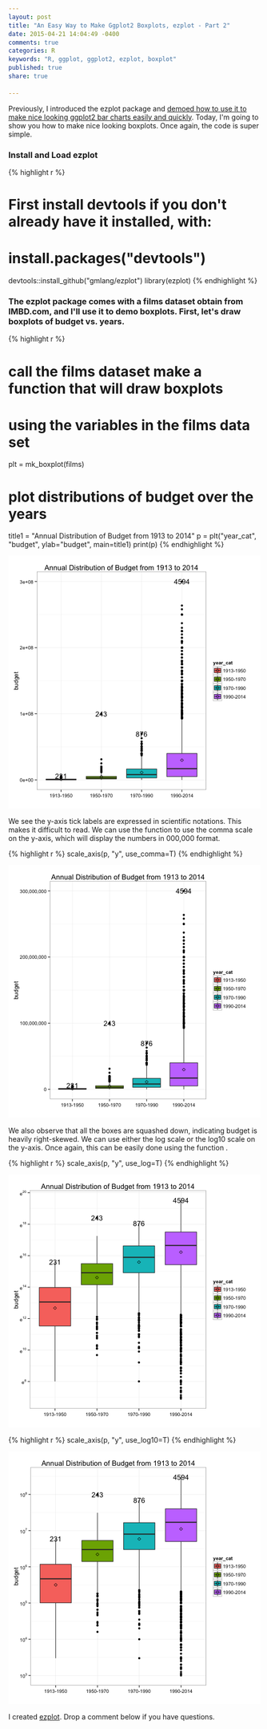 ```yaml
---
layout: post
title: "An Easy Way to Make Ggplot2 Boxplots, ezplot - Part 2"
date: 2015-04-21 14:04:49 -0400
comments: true
categories: R
keywords: "R, ggplot, ggplot2, ezplot, boxplot"
published: true
share: true

---
```


Previously, I introduced the ezplot package and [demoed how to use it to make nice looking ggplot2 bar charts easily and quickly](http://masterr.org/r/an-easy-way-to-make-ggplot2-plots-ezplot-part1/).   Today, I'm going to show you how to make nice looking boxplots. Once again, the code is super simple.

### Install and Load ezplot

{% highlight r %}
# First install devtools if you don't already have it installed, with:
# install.packages("devtools")
devtools::install_github("gmlang/ezplot")
library(ezplot)
{% endhighlight %}

### The ezplot package comes with a films dataset obtain from IMBD.com, and I'll use it to demo boxplots. First, let's draw boxplots of budget vs. years. 

{% highlight r %}
# call the films dataset make a function that will draw boxplots 
# using the variables in the films data set
plt = mk_boxplot(films)

# plot distributions of budget over the years
title1 = "Annual Distribution of Budget from 1913 to 2014"
p = plt("year_cat", "budget", ylab="budget", main=title1)
print(p)
{% endhighlight %}

![center](/../figs/2015-04-26-an-easy-way-to-make-ggplot2-boxplots-ezplot-part2/unnamed-chunk-2-1.png) 

We see the y-axis tick labels are expressed in scientific notations. This makes it difficult to read. We can use the function  to use the comma scale on the y-axis, which will display the numbers in 000,000 format.

{% highlight r %}
scale_axis(p, "y", use_comma=T)
{% endhighlight %}

![center](/../figs/2015-04-26-an-easy-way-to-make-ggplot2-boxplots-ezplot-part2/unnamed-chunk-3-1.png) 

We also observe that all the boxes are squashed down, indicating budget is heavily right-skewed. We can use either the log scale or the log10 scale on the y-axis. Once again, this can be easily done using the function .

{% highlight r %}
scale_axis(p, "y", use_log=T)
{% endhighlight %}

![center](/../figs/2015-04-26-an-easy-way-to-make-ggplot2-boxplots-ezplot-part2/unnamed-chunk-4-1.png) 

{% highlight r %}
scale_axis(p, "y", use_log10=T)
{% endhighlight %}

![center](/../figs/2015-04-26-an-easy-way-to-make-ggplot2-boxplots-ezplot-part2/unnamed-chunk-4-2.png) 

I created [ezplot](https://github.com/gmlang/ezplot). Drop a comment below if you have questions.
